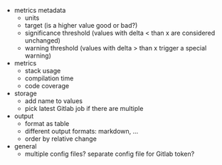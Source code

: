 - metrics metadata
  - units
  - target (is a higher value good or bad?)
  - significance threshold (values with delta < than x are considered unchanged)
  - warning threshold (values with delta > than x trigger a special warning)
- metrics
  - stack usage
  - compilation time
  - code coverage
- storage
  - add name to values
  - pick latest Gitlab job if there are multiple
- output
  - format as table
  - different output formats: markdown, ...
  - order by relative change
- general
  - multiple config files?  separate config file for Gitlab token?
